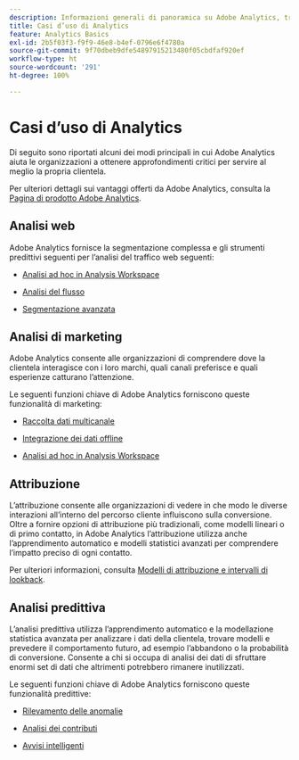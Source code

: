 ```yaml
---
description: Informazioni generali di panoramica su Adobe Analytics, tra cui informazioni sull’interfaccia di Analytics e informazioni introduttive per amministratori, analisti, utenti e sviluppatori.
title: Casi d’uso di Analytics
feature: Analytics Basics
exl-id: 2b5f03f3-f9f9-46e8-b4ef-0796e6f4780a
source-git-commit: 9f70dbeb9dfe54897915213480f05cbdfaf920ef
workflow-type: ht
source-wordcount: '291'
ht-degree: 100%

---
```


# Casi d’uso di Analytics

Di seguito sono riportati alcuni dei modi principali in cui Adobe Analytics aiuta le organizzazioni a ottenere approfondimenti critici per servire al meglio la propria clientela.

Per ulteriori dettagli sui vantaggi offerti da Adobe Analytics, consulta la [Pagina di prodotto Adobe Analytics](https://business.adobe.com/products/analytics/adobe-analytics.html?lang=it).

## Analisi web

Adobe Analytics fornisce la segmentazione complessa e gli strumenti predittivi seguenti per l’analisi del traffico web seguenti:

* [Analisi ad hoc in Analysis Workspace](/help/analyze/analysis-workspace/home.md)

* [Analisi del flusso](/help/analyze/analysis-workspace/visualizations/c-flow/flow.md)

* [Segmentazione avanzata](https://experienceleague.adobe.com/docs/analytics/components/segmentation/seg-home.html?lang=it)


## Analisi di marketing

Adobe Analytics consente alle organizzazioni di comprendere dove la clientela interagisce con i loro marchi, quali canali preferisce e quali esperienze catturano l’attenzione.

Le seguenti funzioni chiave di Adobe Analytics forniscono queste funzionalità di marketing:

* [Raccolta dati multicanale](https://experienceleague.adobe.com/docs/analytics/analyze/reports-analytics/reporting-interface/overview-data-collection.html?lang=it)

* [Integrazione dei dati offline](https://experienceleague.adobe.com/docs/analytics/import/data-sources/overview.html?lang=it)

* [Analisi ad hoc in Analysis Workspace](/help/analyze/analysis-workspace/home.md)

## Attribuzione

L’attribuzione consente alle organizzazioni di vedere in che modo le diverse interazioni all’interno del percorso cliente influiscono sulla conversione. Oltre a fornire opzioni di attribuzione più tradizionali, come modelli lineari o di primo contatto, in Adobe Analytics l’attribuzione utilizza anche l’apprendimento automatico e modelli statistici avanzati per comprendere l’impatto preciso di ogni contatto.

Per ulteriori informazioni, consulta [Modelli di attribuzione e intervalli di lookback](/help/analyze/analysis-workspace/attribution/models.md).

## Analisi predittiva

L’analisi predittiva utilizza l’apprendimento automatico e la modellazione statistica avanzata per analizzare i dati della clientela, trovare modelli e prevedere il comportamento futuro, ad esempio l’abbandono o la probabilità di conversione. Consente a chi si occupa di analisi dei dati di sfruttare enormi set di dati che altrimenti potrebbero rimanere inutilizzati.

Le seguenti funzioni chiave di Adobe Analytics forniscono queste funzionalità predittive:

* [Rilevamento delle anomalie](#anomaly-detection)

* [Analisi dei contributi](#contribution-analysis)

* [Avvisi intelligenti](#intelligent-alerts)
